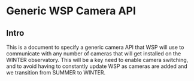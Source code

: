 # Generic WSP Camera API

## Intro
This is a document to specify a generic camera API that WSP will use to communicate with any number of cameras that will get installed on the WINTER observatory. This will be a key need to enable camera switching, and to avoid having to constantly update WSP as cameras are added and we transition from SUMMER to WINTER. 

